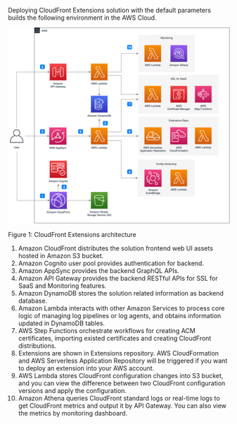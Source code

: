 Deploying CloudFront Extensions solution with the default parameters builds the following environment in the AWS Cloud.

![architecture](../images/arch.png)

Figure 1: CloudFront Extensions architecture

1. Amazon CloudFront distributes the solution frontend web UI assets hosted in Amazon S3 bucket.
2. Amazon Cognito user pool provides authentication for backend.
3. Amazon AppSync provides the backend GraphQL APIs.
4. Amazon API Gateway provides the backend RESTful APIs for SSL for SaaS and Monitoring features.
5. Amazon DynamoDB stores the solution related information as backend database.
6. Amazon Lambda interacts with other Amazon Services to process core logic of managing log pipelines or log agents, and obtains information updated in DynamoDB tables.
7. AWS Step Functions orchestrate workflows for creating ACM certificates, importing existed certificates and creating CloudFront distributions. 
8. Extensions are shown in Extensions repository. AWS CloudFormation and AWS Serverless Application Repository will be triggered if you want to deploy an extension into your AWS account.
9. AWS Lambda stores CloudFront configuration changes into S3 bucket, and you can view the difference between two CloudFront configuration versions and apply the configuration.
10. Amazon Athena queries CloudFront standard logs or real-time logs to get CloudFront metrics and output it by API Gateway. You can also view the metrics by monitoring dashboard.

















